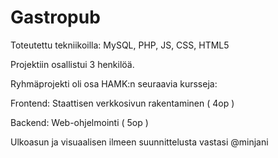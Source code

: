 # Gastropub
Toteutettu tekniikoilla: MySQL, PHP, JS, CSS, HTML5

Projektiin osallistui 3 henkilöä.

Ryhmäprojekti oli osa HAMK:n seuraavia kursseja:

Frontend:
 Staattisen verkkosivun rakentaminen ( 4op )

Backend:
 Web-ohjelmointi ( 5op )

Ulkoasun ja visuaalisen ilmeen suunnittelusta vastasi @minjani 
